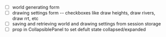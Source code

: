 - [ ] world generating form
- [ ] drawing settings form -- checkboxes like draw heights, draw rivers, draw rrt, etc
- [ ] saving and retrieving world and drawing settings from session storage
- [ ] prop in CollapsiblePanel to set defult state collapsed/expanded
